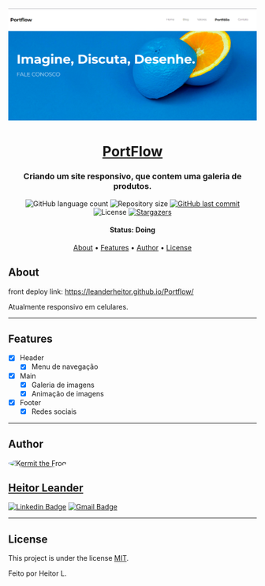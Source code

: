 <h1 align="center">
    <img alt="PWA eCommerce Theme" title="#week-planning" src="./PortFlow.png" />
</h1>

<h1 align="center">
   <a href="#">PortFlow</a>
</h1>

<h3 align="center">
    Criando um site responsivo, que contem uma galeria de produtos.
</h3>

<p align="center">
  <img alt="GitHub language count" src="https://img.shields.io/github/languages/count/LeanderHeitor/Portflow">

  <img alt="Repository size" src="https://img.shields.io/github/repo-size/LeanderHeitor/Portflow">

  <a href="https://github.com/LeanderHeitor/Portflow/commits/master">
    <img alt="GitHub last commit" src="https://img.shields.io/github/last-commit/LeanderHeitor/Portflow">
  </a>
    
   <img alt="License" src="https://img.shields.io/badge/license-MIT-brightgreen">
   <a href="https://github.com/LeanderHeitor/Portflow/stargazers">
    <img alt="Stargazers" src="https://img.shields.io/github/stars/LeanderHeitor/Portflow?style=social">
  </a>

<h4 align="center"> 
	 Status: Doing
</h4>

<p align="center">
 <a href="#about">About</a> •
 <a href="#features">Features</a> •
 <a href="#author">Author</a> • 
 <a href="#user-content-license">License</a>

</p>


## About
front deploy link: https://leanderheitor.github.io/Portflow/

Atualmente responsivo em celulares.

---

## Features
- [X] Header
    - [X] Menu de navegação
- [X] Main
    - [X] Galeria de imagens
    - [X] Animação de imagens
- [X] Footer
    - [X] Redes sociais

---

## Author

<a href="#">
 <img style="border-radius: 50%;" src="https://avatars.githubusercontent.com/u/104242400?v=4" width="100px;" alt="Kermit the Frog"/>
<h2>Heitor Leander</h2>

[![Linkedin Badge](https://img.shields.io/badge/-Heitor-Leander?style=flat-square&logo=Linkedin&logoColor=white&link=https://www.linkedin.com/in/heitorleander//)](https://www.linkedin.com/in/heitorleander//) 
[![Gmail Badge](https://img.shields.io/badge/-leander.heitor@gmail.com-c14438?style=flat-square&logo=Gmail&logoColor=white&link=mailto:tgmarinho@gmail.com)](mailto:leander.heitor@gmail.com)

---

## License

This project is under the license [MIT](./LICENSE).

Feito por Heitor L.